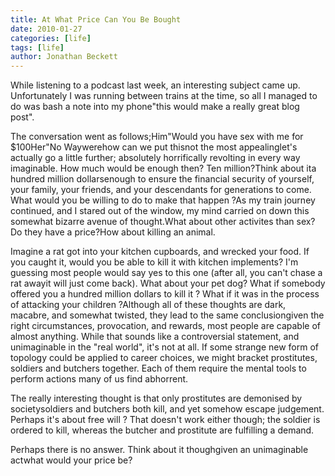 ```yaml
---
title: At What Price Can You Be Bought 
date: 2010-01-27
categories: [life]
tags: [life]
author: Jonathan Beckett
---
```


While listening to a podcast last week, an interesting subject came up. Unfortunately I was running between trains at the time, so all I managed to do was bash a note into my phone"this would make a really great blog post".

The conversation went as follows;Him"Would you have sex with me for $100Her"No Waywerehow can we put thisnot the most appealinglet's actually go a little further; absolutely horrifically revolting in every way imaginable. How much would be enough then? Ten million?Think about ita hundred million dollarsenough to ensure the financial security of yourself, your family, your friends, and your descendants for generations to come. What would you be willing to do to make that happen ?As my train journey continued, and I stared out of the window, my mind carried on down this somewhat bizarre avenue of thought.What about other activites than sex? Do they have a price?How about killing an animal.

Imagine a rat got into your kitchen cupboards, and wrecked your food. If you caught it, would you be able to kill it with kitchen implements? I'm guessing most people would say yes to this one (after all, you can't chase a rat awayit will just come back). What about your pet dog? What if somebody offered you a hundred million dollars to kill it ? What if it was in the process of attacking your children ?Although all of these thoughts are dark, macabre, and somewhat twisted, they lead to the same conclusiongiven the right circumstances, provocation, and rewards, most people are capable of almost anything. While that sounds like a controversial statement, and unimaginable in the "real world", it's not at all. If some strange new form of topology could be applied to career choices, we might bracket prostitutes, soldiers and butchers together. Each of them require the mental tools to perform actions many of us find abhorrent.

The really interesting thought is that only prostitutes are demonised by societysoldiers and butchers both kill, and yet somehow escape judgement. Perhaps it's about free will ? That doesn't work either though; the soldier is ordered to kill, whereas the butcher and prostitute are fulfilling a demand.

Perhaps there is no answer. Think about it thoughgiven an unimaginable actwhat would your price be?
